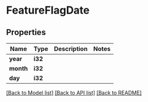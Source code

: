 # FeatureFlagDate

## Properties

Name | Type | Description | Notes
------------ | ------------- | ------------- | -------------
**year** | **i32** |  | 
**month** | **i32** |  | 
**day** | **i32** |  | 

[[Back to Model list]](../README.md#documentation-for-models) [[Back to API list]](../README.md#documentation-for-api-endpoints) [[Back to README]](../README.md)


